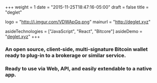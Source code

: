 +++
weight = 1
date = "2015-11-25T18:47:16-05:00"
draft = false
title = "deglet"

logo = "http://i.imgur.com/VDWApGq.png"
mainurl = "http://deglet.xyz"

asideTechnologies = ["JavaScript", "React", "Bitcore"]
asideDemo = "[deglet.xyz](http://deglet.xyz)"
+++

### An open source, client-side, multi-signature Bitcoin wallet ready to plug-in to a brokerage or similar service.

### Ready to use via Web, API, and easily extendable to a native app.
